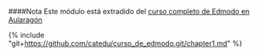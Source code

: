 ####Nota
Este módulo está extradido del [curso completo de Edmodo en Aularagón](https://catedu.github.io/curso_de_edmodo/)

{% include "git+https://github.com/catedu/curso_de_edmodo.git/chapter1.md" %}
